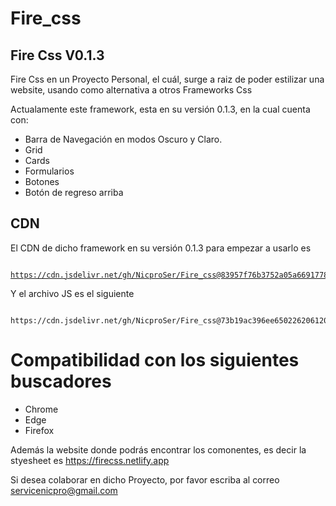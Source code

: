 # Fire_css
## Fire Css V0.1.3

Fire Css en un Proyecto Personal, el cuál, surge a raiz de poder estilizar una website, usando como alternativa a otros Frameworks Css


Actualamente este framework, esta en su versión 0.1.3, en la cual cuenta con:

- Barra de Navegación en modos Oscuro y Claro.
- Grid
- Cards
- Formularios
- Botones
- Botón de regreso arriba

## CDN

El CDN de dicho framework en su versión 0.1.3 para empezar a usarlo es <pre><code> https://cdn.jsdelivr.net/gh/NicproSer/Fire_css@83957f76b3752a05a669177884b729ee45f86983/css/fire.css </code></pre>

Y el archivo JS es el siguiente
<pre><code> https://cdn.jsdelivr.net/gh/NicproSer/Fire_css@73b19ac396ee650226206120035e3878f4e63f6f/js/fire.js </code></pre>


# Compatibilidad con los siguientes buscadores

- Chrome
- Edge
- Firefox


Además la website donde podrás encontrar los comonentes, es decir la styesheet es https://firecss.netlify.app

Si desea colaborar en dicho Proyecto, por favor escriba al correo servicenicpro@gmail.com
